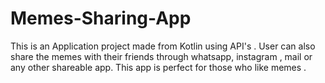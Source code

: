 # Memes-Sharing-App
This is an Application project made from Kotlin using API's . User can also share the memes with their friends through whatsapp, instagram , mail or any other shareable app. This app is perfect for those who like memes .
  
